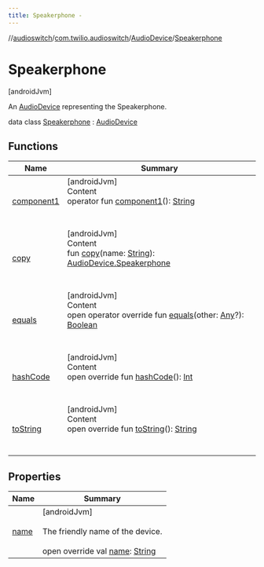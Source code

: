 ```yaml
---
title: Speakerphone -
---
```

//[audioswitch](../../../index.md)/[com.twilio.audioswitch](../../index.md)/[AudioDevice](../index.md)/[Speakerphone](index.md)



# Speakerphone  
 [androidJvm] 

An [AudioDevice](../index.md) representing the Speakerphone.

data class [Speakerphone](index.md) : [AudioDevice](../index.md)   


## Functions  
  
|  Name|  Summary| 
|---|---|
| [component1](component1.md)| [androidJvm]  <br>Content  <br>operator fun [component1](component1.md)(): [String](https://kotlinlang.org/api/latest/jvm/stdlib/kotlin/-string/index.html)  <br><br><br>
| [copy](copy.md)| [androidJvm]  <br>Content  <br>fun [copy](copy.md)(name: [String](https://kotlinlang.org/api/latest/jvm/stdlib/kotlin/-string/index.html)): [AudioDevice.Speakerphone](index.md)  <br><br><br>
| [equals](../../-audio-switch/-companion/index.md#kotlin/Any/equals/#kotlin.Any?/PointingToDeclaration/)| [androidJvm]  <br>Content  <br>open operator override fun [equals](../../-audio-switch/-companion/index.md#kotlin/Any/equals/#kotlin.Any?/PointingToDeclaration/)(other: [Any](https://kotlinlang.org/api/latest/jvm/stdlib/kotlin/-any/index.html)?): [Boolean](https://kotlinlang.org/api/latest/jvm/stdlib/kotlin/-boolean/index.html)  <br><br><br>
| [hashCode](../../-audio-switch/-companion/index.md#kotlin/Any/hashCode/#/PointingToDeclaration/)| [androidJvm]  <br>Content  <br>open override fun [hashCode](../../-audio-switch/-companion/index.md#kotlin/Any/hashCode/#/PointingToDeclaration/)(): [Int](https://kotlinlang.org/api/latest/jvm/stdlib/kotlin/-int/index.html)  <br><br><br>
| [toString](../../-audio-switch/-companion/index.md#kotlin/Any/toString/#/PointingToDeclaration/)| [androidJvm]  <br>Content  <br>open override fun [toString](../../-audio-switch/-companion/index.md#kotlin/Any/toString/#/PointingToDeclaration/)(): [String](https://kotlinlang.org/api/latest/jvm/stdlib/kotlin/-string/index.html)  <br><br><br>


## Properties  
  
|  Name|  Summary| 
|---|---|
| [name](index.md#com.twilio.audioswitch/AudioDevice.Speakerphone/name/#/PointingToDeclaration/)|  [androidJvm] <br><br>The friendly name of the device.<br><br>open override val [name](index.md#com.twilio.audioswitch/AudioDevice.Speakerphone/name/#/PointingToDeclaration/): [String](https://kotlinlang.org/api/latest/jvm/stdlib/kotlin/-string/index.html)   <br>


